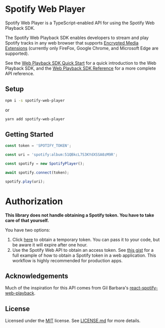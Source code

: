 # Spotify Web Player

Spotify Web Player is a TypeScript-enabled API for using the Spotify Web Playback SDK.

The Spotify Web Playback SDK enables developers to stream and play Spotify tracks
in any web browser that supports [Encrypted Media Extensions](https://www.w3.org/TR/encrypted-media/)
(currently only FireFox, Google Chrome, and Microsoft Edge are supported).

See the [Web Playback SDK Quick Start](https://developer.spotify.com/documentation/web-playback-sdk/quick-start/) for a quick introduction to the Web Playback SDK, and the [Web Playback SDK Reference](https://developer.spotify.com/documentation/web-playback-sdk/reference/) for a more complete API reference.

## Setup

```bash
npm i -s spotify-web-player
```

or

```bash
yarn add spotify-web-player
```

## Getting Started

```javascript
const token = 'SPOTIFY_TOKEN';

const uri = 'spotify:album:51QBkcL7S3KYdXSSA0zM9R';

const spotify = new SpotifyPlayer();

await spotify.connect(token);

spotify.play(uri);
```

# Authorization

**This library does not handle obtaining a Spotify token. You have to take care of that yourself.**

You have two options:

1. Click [here] to obtain a temporary token. You can pass it to your code, but be aware it will expire after one hour.
2. Use the Spotify Web API to obtain an access token. See [this gist] for a full example of how to obtain a Spotify token in a web application. This workflow is highly recommended for production apps.

## Acknowledgements

Much of the inspiration for this API comes from Gil Barbara's [react-spotify-web-playback](https://github.com/gilbarbara/react-spotify-web-playback).

## License

Licensed under the [MIT](https://spdx.org/licenses/MIT) license. See [LICENSE.md](LICENSE.md) for more details.

[here]: https://accounts.spotify.com/en/authorize?response_type=token&client_id=adaaf209fb064dfab873a71817029e0d&redirect_uri=https:%2F%2Fdeveloper.spotify.com%2Fdocumentation%2Fweb-playback-sdk%2Fquick-start%2F&scope=streaming%20user-read-email%20user-read-private%20user-library-read%20user-library-modify%20user-read-playback-state%20user-modify-playback-state&show_dialog=true
[this gist]: https://gist.github.com/Symbitic/95c0f4321b310be3a86eb0adf4a268ff
